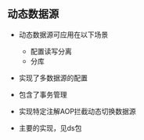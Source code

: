 ## 动态数据源
* 动态数据源可应用在以下场景
    * 配置读写分离
    * 分库
    
* 实现了多数据源的配置
* 包含了事务管理
* 实现特定注解AOP拦截动态切换数据源
* 主要的实现，见ds包